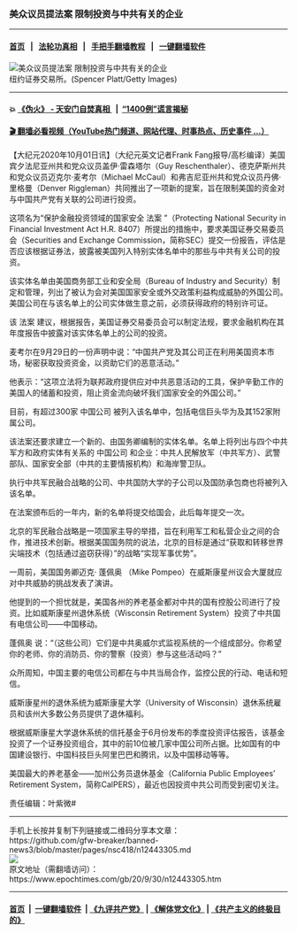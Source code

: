### 美众议员提法案 限制投资与中共有关的企业
------------------------

#### [首页](https://github.com/gfw-breaker/banned-news3/blob/master/README.md) &nbsp;&nbsp;|&nbsp;&nbsp; [法轮功真相](https://github.com/begood0513/basic/blob/master/README.md)  &nbsp;&nbsp;|&nbsp;&nbsp; [手把手翻墙教程](https://github.com/gfw-breaker/guides/wiki)  &nbsp;&nbsp;|&nbsp;&nbsp; [一键翻墙软件](https://github.com/gfw-breaker/nogfw/blob/master/README.md)  



<div><img alt="美众议员提法案 限制投资与中共有关的企业" class="attachment-djy_600_400 size-djy_600_400 wp-post-image" src="https://i.epochtimes.com/assets/uploads/2011/05/1105272032091164.jpg"/>
<div class="caption">
 纽约证券交易所。(Spencer Platt/Getty Images)
</div></div><hr/>

#### 💥 [《伪火》 - 天安门自焚真相 ](http://158.247.195.190:10000/videos/blog/weihuo.html)&nbsp; |&nbsp; [“1400例”谎言揭秘  ](http://158.247.195.190:10000/videos/blog/jiexi1400.html)

#### [ 🎬  翻墙必看视频（YouTube热门频道、网站代理、时事热点、历史事件 ...）](https://github.com/gfw-breaker/links/blob/master/banned.md)

<div><p>
 【大纪元2020年10月01日讯】（大纪元英文记者Frank Fang报导/高杉编译）美国宾夕法尼亚州共和党众议员盖伊‧雷森塔尔（Guy Reschenthaler）、德克萨斯州共和党众议员迈克尔‧麦考尔（Michael McCaul）和弗吉尼亚州共和党众议员丹佛‧里格曼（Denver Riggleman）共同推出了一项新的提案，旨在限制美国的资金对与中国共产党有关联的公司进行投资。
</p>
<p>
 这项名为“保护金融投资领域的国家安全
 <ok href="https://www.epochtimes.com/gb/tag/%E6%B3%95%E6%A1%88.html">
  法案
 </ok>
 ”（Protecting National Security in Financial Investment Act H.R. 8407）所提出的措施中，要求美国证券交易委员会（Securities and Exchange Commission，简称SEC）提交一份报告，评估是否应该根据证券法，披露被美国列入特别实体名单中的那些与中共有关公司的投资。
</p>
<p>
 该实体名单由美国商务部工业和安全局（Bureau of Industry and Security）制定和管理，列出了被认为会对美国国家安全或外交政策利益构成威胁的外国公司。美国公司在与该名单上的公司实体做生意之前，必须获得政府的特别许可证。
</p>
<p>
 该
 <ok href="https://www.epochtimes.com/gb/tag/%E6%B3%95%E6%A1%88.html">
  法案
 </ok>
 建议，根据报告，美国证券交易委员会可以制定法规，要求金融机构在其年度报告中披露对该实体名单上的公司的投资。
</p>
<p>
 麦考尔在9月29日的一份声明中说：“中国共产党及其公司正在利用美国资本市场，秘密获取投资资金，以资助它们的恶意活动。”
</p>
<p>
 他表示：“这项立法将为联邦政府提供应对中共恶意活动的工具，保护辛勤工作的美国人的储蓄和投资，阻止资金流向破坏我们国家安全的外国公司。”
</p>
<p>
 目前，有超过300家
 <ok href="https://www.epochtimes.com/gb/tag/%E4%B8%AD%E5%9B%BD%E5%85%AC%E5%8F%B8.html">
  中国公司
 </ok>
 被列入该名单中，包括电信巨头华为及其152家附属公司。
</p>
<p>
 该法案还要求建立一个新的、由国务卿编制的实体名单。名单上将列出与四个中共军方和政府实体有关系的
 <ok href="https://www.epochtimes.com/gb/tag/%E4%B8%AD%E5%9B%BD%E5%85%AC%E5%8F%B8.html">
  中国公司
 </ok>
 和企业：中共人民解放军（中共军方）、武警部队、国家安全部（中共的主要情报机构）和海岸警卫队。
</p>
<p>
 执行中共军民融合战略的公司、中共国防大学的子公司以及国防承包商也将被列入该名单。
</p>
<p>
 在法案颁布后的一年内，新的名单将提交给国会，此后每年提交一次。
</p>
<p>
 北京的军民融合战略是一项国家主导的举措，旨在利用军工和私营企业之间的合作，推进技术创新。根据美国国务院的说法，北京的目标是通过“获取和转移世界尖端技术（包括通过盗窃获得）”的战略“实现军事优势”。
</p>
<p>
 一周前，美国国务卿迈克‧
 <ok href="https://www.epochtimes.com/gb/tag/%E8%93%AC%E4%BD%A9%E5%A5%A5.html">
  蓬佩奥
 </ok>
 （Mike Pompeo）在威斯康星州议会大厦就应对中共威胁的挑战发表了演讲。
</p>
<p>
 他提到的一个担忧就是，美国各州的养老基金都对中共的国有控股公司进行了投资。比如威斯康星州退休系统（Wisconsin Retirement System）投资了中共国有电信公司——中国移动。
</p>
<p>
 <ok href="https://www.epochtimes.com/gb/tag/%E8%93%AC%E4%BD%A9%E5%A5%A5.html">
  蓬佩奥
 </ok>
 说：“（这些公司）它们是中共奥威尔式监视系统的一个组成部分。你希望你的老师、你的消防员、你的警察（投资）参与这些活动吗？”
</p>
<p>
 众所周知，中国主要的电信公司都在与中共当局合作，监控公民的行动、电话和短信。
</p>
<p>
 威斯康星州的退休系统为威斯康星大学（University of Wisconsin）退休系统雇员和该州大多数公务员提供了退休福利。
</p>
<p>
 根据威斯康星大学退休系统的信托基金于6月份发布的季度投资评估报告，该基金投资了一个证券投资组合，其中的前10位被几家中国公司所占据。比如国有的中国建设银行、中国科技巨头阿里巴巴和腾讯，以及中国移动等等。
</p>
<p>
 美国最大的养老基金——加州公务员退休基金（California Public Employees’ Retirement System，简称CalPERS），最近也因投资中共公司而受到密切关注。
</p>
<p>
 责任编辑：叶紫微#
</p>
</div>
<hr/>
手机上长按并复制下列链接或二维码分享本文章：<br/>
https://github.com/gfw-breaker/banned-news3/blob/master/pages/nsc418/n12443305.md <br/>
<a href='https://github.com/gfw-breaker/banned-news3/blob/master/pages/nsc418/n12443305.md'><img src='https://github.com/gfw-breaker/banned-news3/blob/master/pages/nsc418/n12443305.md.png'/></a> <br/>
原文地址（需翻墙访问）：https://www.epochtimes.com/gb/20/9/30/n12443305.htm


------------------------
#### [首页](https://github.com/gfw-breaker/banned-news3/blob/master/README.md) &nbsp;|&nbsp; [一键翻墙软件](https://github.com/gfw-breaker/nogfw/blob/master/README.md) &nbsp;| [《九评共产党》](https://github.com/gfw-breaker/9ping.md/blob/master/README.md#九评之一评共产党是什么) | [《解体党文化》](https://github.com/gfw-breaker/jtdwh.md/blob/master/README.md) | [《共产主义的终极目的》](https://github.com/gfw-breaker/gczydzjmd.md/blob/master/README.md)


<img src='http://gfw-breaker.win/banned-news3/pages/nsc418/n12443305.md' width='0px' height='0px'/>